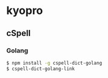 # kyopro

## cSpell

### Golang

```bash
$ npm install -g cspell-dict-golang
$ cspell-dict-golang-link
```
